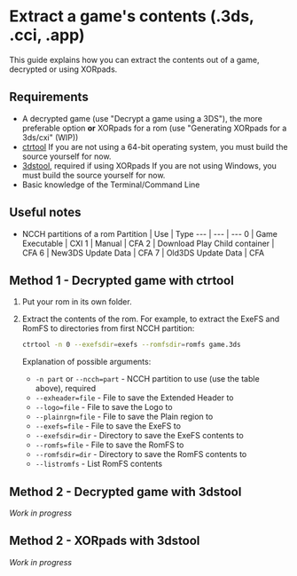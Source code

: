 # Extract a game's contents (.3ds, .cci, .app)
This guide explains how you can extract the contents out of a game, decrypted or using XORpads.

## Requirements
* A decrypted game (use "Decrypt a game using a 3DS"), the more preferable option
  **or** XORpads for a rom (use "Generating XORpads for a 3ds/cxi" (WIP))
* [ctrtool](https://github.com/profi200/Project_CTR/releases)
  If you are not using a 64-bit operating system, you must build the source yourself for now.
* [3dstool](https://github.com/dnasdw/3dstool/releases), required if using XORpads
  If you are not using Windows, you must build the source yourself for now.
* Basic knowledge of the Terminal/Command Line

## Useful notes
* NCCH partitions of a rom
  Partition | Use | Type
  --- | --- | ---
  0 | Game Executable | CXI
  1 | Manual | CFA
  2 | Download Play Child container | CFA
  6 | New3DS Update Data | CFA
  7 | Old3DS Update Data | CFA

## Method 1 - Decrypted game with ctrtool
1. Put your rom in its own folder.
2. Extract the contents of the rom. For example, to extract the ExeFS and RomFS to directories from first NCCH partition:

    ```bash
    ctrtool -n 0 --exefsdir=exefs --romfsdir=romfs game.3ds
    ```

    Explanation of possible arguments:
    * `-n part` or `--ncch=part` - NCCH partition to use (use the table above), required
    * `--exheader=file` - File to save the Extended Header to
    * `--logo=file` - File to save the Logo to
    * `--plainrgn=file` - File to save the Plain region to
    * `--exefs=file` - File to save the ExeFS to
    * `--exefsdir=dir` - Directory to save the ExeFS contents to
    * `--romfs=file` - File to save the RomFS to
    * `--romfsdir=dir` - Directory to save the RomFS contents to
    * `--listromfs` - List RomFS contents

## Method 2 - Decrypted game with 3dstool
*Work in progress*

## Method 2 - XORpads with 3dstool
*Work in progress*
